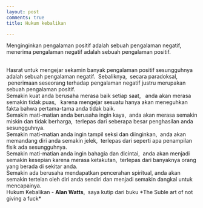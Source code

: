 ```yaml
---
layout: post
comments: true
title: Hukum kebalikan

---
```

Menginginkan pengalaman positif adalah sebuah pengalaman negatif,&nbsp; menerima pengalaman negatif adalah sebuah pengalaman positif.

<br>
Hasrat untuk mengejar sekamin banyak pengalaman positif sesungguhnya adalah sebuah pengalaman negatif. 
&nbsp;Sebaliknya, &nbsp;secara paradoksal, &nbsp;penerimaan seseorang terhadap pengalaman negatif justru merupakan sebuah pengalaman positif.

<br>
Semakin kuat anda berusaha merasa baik setiap saat, &nbsp; anda akan merasa semakin tidak puas, &nbsp; karena mengejar sesuatu hanya akan meneguhkan fakta bahwa pertama-tama anda tidak baik.

<br>
Semakin mati-matian anda berusaha ingin kaya, &nbsp;anda akan merasa semakin miskin dan tidak berharga, &nbsp;terlepas dari seberapa besar penghasilan anda sesungguhnya.

<br>
Semakin mati-matian anda ingin tampil seksi dan diinginkan, &nbsp;anda akan memandang diri anda semakin jelek,&nbsp; terlepas dari seperti apa penampilan fisik ada sesungguhnya.

<br>
Semakin mati-matian anda ingin bahagia dan dicintai,&nbsp; anda akan menjadi semakin kesepian karena merasa ketakutan,&nbsp; terlepas dari banyaknya orang yang berada di sekitar anda.

<br>
Semakin ada berusaha mendapatkan pencerahan spiritual, anda akan semakin tertelan oleh diri anda sendiri dan menjadi semakin dangkal untuk mencapainya.

<br>
Hukum Kebalikan - <strong>Alan Watts</strong>, &nbsp;saya kutip dari buku *The Suble art of not giving a fuck*